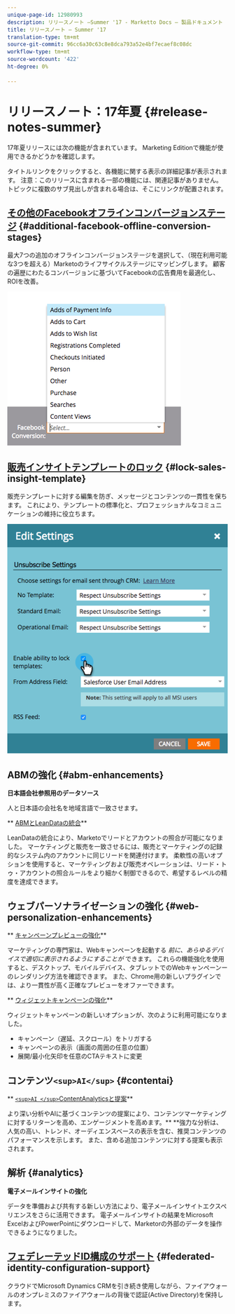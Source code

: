 ```yaml
---
unique-page-id: 12980993
description: リリースノート —Summer '17 - Marketto Docs — 製品ドキュメント
title: リリースノート — Summer '17
translation-type: tm+mt
source-git-commit: 96cc6a30c63c8e8dca793a52e4bf7ecaef8c08dc
workflow-type: tm+mt
source-wordcount: '422'
ht-degree: 0%

---
```



# リリースノート：17年夏 {#release-notes-summer}

17年夏リリースには次の機能が含まれています。 Marketing Editionで機能が使用できるかどうかを確認します。

タイトルリンクをクリックすると、各機能に関する表示の詳細記事が表示されます。 注意：このリリースに含まれる一部の機能には、関連記事がありません。 トピックに複数のサブ見出しが含まれる場合は、そこにリンクが配置されます。

## [その他のFacebookオフラインコンバージョンステージ](https://docs.marketo.com/x/kbSt) {#additional-facebook-offline-conversion-stages}

最大7つの追加のオフラインコンバージョンステージを選択して、（現在利用可能な3つを超える）Marketoのライフサイクルステージにマッピングします。 顧客の遍歴にわたるコンバージョンに基づいてFacebookの広告費用を最適化し、ROIを改善。

![](assets/image2017-8-24-15-3a23-3a31.png)

## [販売インサイトテンプレートのロック](https://docs.marketo.com/x/OhPG) {#lock-sales-insight-template}

販売テンプレートに対する編集を防ぎ、メッセージとコンテンツの一貫性を保ちます。 これにより、テンプレートの標準化と、プロフェッショナルなコミュニケーションの維持に役立ちます。

![](assets/image2017-10-9-10-3a1-3a56.png)

## ABMの強化 {#abm-enhancements}

**日本語会社参照用のデータソース**

人と日本語の会社名を地域言語で一致させます。

** [ABMとLeanDataの統合](https://docs.marketo.com/x/pKmt)**

LeanDataの統合により、Marketoでリードとアカウントの照合が可能になりました。 マーケティングと販売を一致させるには、販売とマーケティングの記録的なシステム内のアカウントに同じリードを関連付けます。 柔軟性の高いオプションを使用すると、マーケティングおよび販売オペレーションは、リード・トゥ・アカウントの照合ルールをより細かく制御できるので、希望するレベルの精度を達成できます。

## ウェブパーソナライゼーションの強化 {#web-personalization-enhancements}

** [キャンペーンプレビューの強化](https://docs.marketo.com/x/fQGa)**

マーケティングの専門家は、Webキャンペーンを起動する *前に、あらゆるデバイスで適切に表示されるようにすることが* できます。 これらの機能強化を使用すると、デスクトップ、モバイルデバイス、タブレットでのWebキャンペーンーのレンダリング方法を確認できます。 また、Chrome用の新しいプラグインでは、より一貫性が高く正確なプレビューをオファーできます。

** [ウィジェットキャンペーンの強化](https://docs.marketo.com/x/KgNI)**

ウィジェットキャンペーンの新しいオプションが、次のように利用可能になりました。

* キャンペーン（遅延、スクロール）をトリガする
* キャンペーンの表示（画面の周囲の任意の位置）
* 展開/最小化矢印を任意のCTAテキストに変更

## コンテンツ`<sup>AI</sup>` {#contentai}

** [`<sup>AI </sup>`ContentAnalyticsと提案](https://docs.marketo.com/x/1BPG)**

より深い分析やAIに基づくコンテンツの提案により、コンテンツマーケティングに対するリターンを高め、エンゲージメントを高めます。** **強力な分析は、人気の高い、トレンド、オーディエンスベースの表示を含む、推奨コンテンツのパフォーマンスを示します。 また、含める追加コンテンツに対する提案も表示されます。

## 解析 {#analytics}

**電子メールインサイトの強化**

データを準備および共有する新しい方法により、電子メールインサイトエクスペリエンスをさらに活用できます。 電子メールインサイトの結果をMicrosoft ExcelおよびPowerPointにダウンロードして、Marketorの外部のデータを操作できるようになりました。

## [フェデレーテッドID構成のサポート](https://docs.marketo.com/x/XhzG) {#federated-identity-configuration-support}

クラウドでMicrosoft Dynamics CRMを引き続き使用しながら、ファイアウォールのオンプレミスのファイアウォールの背後で認証(Active Directory)を保持します。
